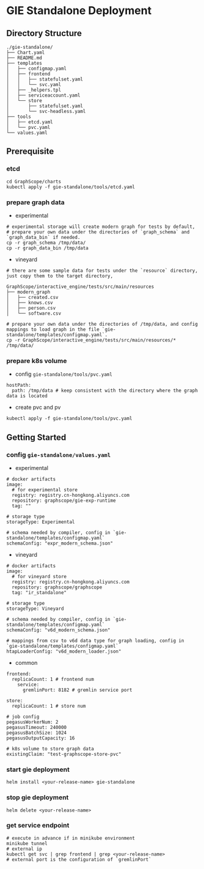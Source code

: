 # GIE Standalone Deployment
## Directory Structure
```
./gie-standalone/
├── Chart.yaml
├── README.md
├── templates
│   ├── configmap.yaml
│   ├── frontend
│   │   ├── statefulset.yaml
│   │   └── svc.yaml
│   ├── _helpers.tpl
│   ├── serviceaccount.yaml
│   └── store
│       ├── statefulset.yaml
│       └── svc-headless.yaml
├── tools
│   ├── etcd.yaml
│   └── pvc.yaml
└── values.yaml
```
## Prerequisite
### etcd
```
cd GraphScope/charts
kubectl apply -f gie-standalone/tools/etcd.yaml
```
### prepare graph data
- experimental
```
# experimental storage will create modern graph for tests by default,
# prepare your own data under the directories of `graph_schema` and `graph_data_bin` if needed.
cp -r graph_schema /tmp/data/
cp -r graph_data_bin /tmp/data
```
- vineyard
```
# there are some sample data for tests under the `resource` directory, just copy them to the target directory,

GraphScope/interactive_engine/tests/src/main/resources
├── modern_graph
│   ├── created.csv
│   ├── knows.csv
│   ├── person.csv
│   └── software.csv

# prepare your own data under the directories of /tmp/data, and config mappings to load graph in the file `gie-standalone/templates/configmap.yaml`.
cp -r GraphScope/interactive_engine/tests/src/main/resources/* /tmp/data/
```
### prepare k8s volume
- config `gie-standalone/tools/pvc.yaml`
```
hostPath:
  path: /tmp/data # keep consistent with the directory where the graph data is located
```
- create pvc and pv
```
kubectl apply -f gie-standalone/tools/pvc.yaml
```
## Getting Started
### config `gie-standalone/values.yaml`
- experimental
```
# docker artifacts
image:
  # for experimental store
  registry: registry.cn-hongkong.aliyuncs.com
  repository: graphscope/gie-exp-runtime
  tag: ""
 
# storage type
storageType: Experimental

# schema needed by compiler, config in `gie-standalone/templates/configmap.yaml`
schemaConfig: "expr_modern_schema.json"
```
- vineyard
```
# docker artifacts
image:
  # for vineyard store
  registry: registry.cn-hongkong.aliyuncs.com
  repository: graphscope/graphscope
  tag: "ir_standalone"
  
# storage type
storageType: Vineyard

# schema needed by compiler, config in `gie-standalone/templates/configmap.yaml`
schemaConfig: "v6d_modern_schema.json"

# mappings from csv to v6d data type for graph loading, config in `gie-standalone/templates/configmap.yaml`
htapLoaderConfig: "v6d_modern_loader.json" 
```
- common
```
frontend:
  replicaCount: 1 # frontend num
    service:
      gremlinPort: 8182 # gremlin service port
    
store:
  replicaCount: 1 # store num

# job config
pegasusWorkerNum: 2
pegasusTimeout: 240000
pegasusBatchSize: 1024
pegasusOutputCapacity: 16

# k8s volume to store graph data
existingClaim: "test-graphscope-store-pvc"
```
### start gie deployment
```
helm install <your-release-name> gie-standalone
```
### stop gie deployment
```
helm delete <your-release-name>
```
### get service endpoint
```
# execute in advance if in minikube environment
minikube tunnel 
# external ip
kubectl get svc | grep frontend | grep <your-release-name>
# external port is the configuration of `gremlinPort`
```
